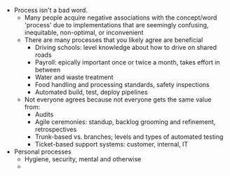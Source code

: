 * Process isn't a bad word. 
	* Many people acquire negative associations with the concept/word 'process' due to implementations that are seemingly confusing, inequitable, non-optimal, or inconvenient
	* There are many processes that you likely agree are beneficial
		* Driving schools: level knowledge about how to drive on shared roads
		* Payroll: epically important once or twice a month, takes effort in between
		* Water and waste treatment
		* Food handling and processing standards, safety inspections
		* Automated build, test, deploy pipelines
	* Not everyone agrees because not everyone gets the same value from:
		* Audits
		* Agile ceremonies: standup, backlog grooming and refinement, retrospectives
		* Trunk-based vs. branches; levels and types of automated testing
		* Ticket-based support systems: customer, internal, IT
* Personal processes
	* Hygiene, security, mental and otherwise
	* 